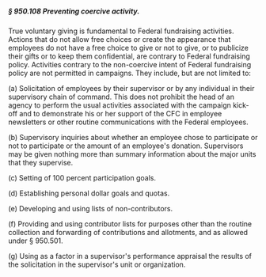 ##### § 950.108 Preventing coercive activity. #####

True voluntary giving is fundamental to Federal fundraising activities. Actions that do not allow free choices or create the appearance that employees do not have a free choice to give or not to give, or to publicize their gifts or to keep them confidential, are contrary to Federal fundraising policy. Activities contrary to the non-coercive intent of Federal fundraising policy are not permitted in campaigns. They include, but are not limited to:

(a) Solicitation of employees by their supervisor or by any individual in their supervisory chain of command. This does not prohibit the head of an agency to perform the usual activities associated with the campaign kick-off and to demonstrate his or her support of the CFC in employee newsletters or other routine communications with the Federal employees.

(b) Supervisory inquiries about whether an employee chose to participate or not to participate or the amount of an employee's donation. Supervisors may be given nothing more than summary information about the major units that they supervise.

(c) Setting of 100 percent participation goals.

(d) Establishing personal dollar goals and quotas.

(e) Developing and using lists of non-contributors.

(f) Providing and using contributor lists for purposes other than the routine collection and forwarding of contributions and allotments, and as allowed under § 950.501.

(g) Using as a factor in a supervisor's performance appraisal the results of the solicitation in the supervisor's unit or organization.
